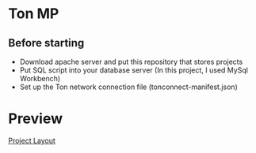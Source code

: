 # Ton MP
## Before starting
 + Download apache server and put this repository that stores projects
 + Put SQL script into your database server (In this project, I used MySql Workbench)  
 + Set up the Ton network connection file (tonconnect-manifest.json) 
 # Preview
 [Project Layout](https://www.figma.com/design/h498reAY9OAb12dpEgtmot/NFT-mp?t=xgmOc0Pqo4KPCNCE-1)